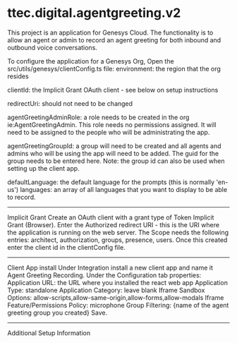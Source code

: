 # ttec.digital.agentgreeting.v2

This project is an application for Genesys Cloud. The functionality is to allow an agent or admin to record an agent greeting for both inbound and outbound voice conversations.

To configure the application for a Genesys Org, Open the src/utils/genesys/clientConfig.ts file:
environment: the region that the org resides

clientId: the Implicit Grant OAuth client - see below on setup instructions

redirectUri: should not need to be changed

agentGreetingAdminRole: a role needs to be created in the org ie:AgentGreetingAdmin. This role
needs no permissions assigned. It will need to be assigned to the people who will be administrating the app.

agentGreetingGroupId: a group will need to be created and all agents and admins who will be using
the app will need to be added. The guid for the group needs to be entered here. Note: the group id can also be used when setting up the client app.

defaultLanguage: the default language for the prompts (this is normally 'en-us')
languages: an array of all languages that you want to display to be able to record.

---

Implicit Grant
Create an OAuth client with a grant type of Token Implicit Grant (Browser).
Enter the Authorized redirect URI - this is the URI where the application is running on the web server. The Scope needs the following entries: architect, authorization, groups, presence, users.
Once this created enter the client id in the clientConfig file.

---

Client App install
Under Integration install a new client app and name it Agent Greeting Recording. Under the Configuration tab properties:
Application URL: the URL where you installed the react web app
Application Type: standalone
Application Category: leave blank
Iframe Sandbox Options: allow-scripts,allow-same-origin,allow-forms,allow-modals
Iframe Feature/Permissions Policy: microphone
Group Filtering: {name of the agent greeting group you created}
Save.

---

Additional Setup Information
